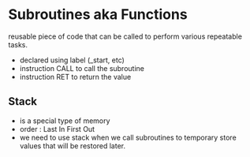 # Subroutines aka Functions
reusable piece of code that can be called to perform various repeatable tasks.
- declared using label (_start, etc)
- instruction CALL to call the subroutine
- instruction RET to return the value

## Stack
- is a special type of memory
- order : Last In First Out
- we need to use stack when we call subroutines to temporary store values that will be restored later.
